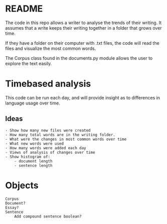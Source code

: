 # README

The code in this repo allows a writer to analyse the trends of their writing.  It assumes that a write keeps their writing together in a folder that grows over time.   

If they have a folder on their computer with .txt files, the code will read the files and visualize the most common words.

The Corpus class found in the documents.py module allows the user to explore the text easily.
# Timebased analysis
This code can be run each day, and will provide insight as to differences in language usage over time.
## Ideas
    - Show how many new files were created
    - How many total words are in the writing folder.
    - What were the changes in most common words over time
    - What new words were used 
    - How many words were added each day
    - Views of analysis of changes over time
    - Show histogram of:
        - document length
        - sentence length

# Objects
    Corpus
    Document?
    Essay?
    Sentence
        Add compound sentence boolean?